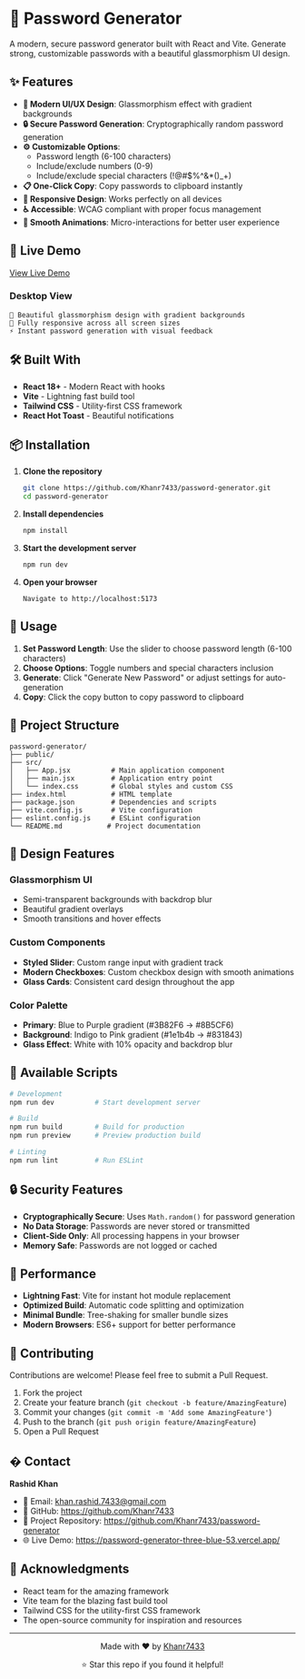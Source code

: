 # 🔐 Password Generator

A modern, secure password generator built with React and Vite. Generate strong, customizable passwords with a beautiful glassmorphism UI design.

## ✨ Features

- **🎨 Modern UI/UX Design**: Glassmorphism effect with gradient backgrounds
- **🔒 Secure Password Generation**: Cryptographically random password generation
- **⚙️ Customizable Options**:
  - Password length (6-100 characters)
  - Include/exclude numbers (0-9)
  - Include/exclude special characters (!@#$%^&\*()\_+)
- **📋 One-Click Copy**: Copy passwords to clipboard instantly
- **📱 Responsive Design**: Works perfectly on all devices
- **♿ Accessible**: WCAG compliant with proper focus management
- **🌟 Smooth Animations**: Micro-interactions for better user experience

## 🚀 Live Demo

[View Live Demo](https://password-generator-three-blue-53.vercel.app/)

### Desktop View

```
🔐 Beautiful glassmorphism design with gradient backgrounds
📱 Fully responsive across all screen sizes
⚡ Instant password generation with visual feedback
```

## 🛠️ Built With

- **React 18+** - Modern React with hooks
- **Vite** - Lightning fast build tool
- **Tailwind CSS** - Utility-first CSS framework
- **React Hot Toast** - Beautiful notifications

## 📦 Installation

1. **Clone the repository**

   ```bash
   git clone https://github.com/Khanr7433/password-generator.git
   cd password-generator
   ```

2. **Install dependencies**

   ```bash
   npm install
   ```

3. **Start the development server**

   ```bash
   npm run dev
   ```

4. **Open your browser**
   ```
   Navigate to http://localhost:5173
   ```

## 🎯 Usage

1. **Set Password Length**: Use the slider to choose password length (6-100 characters)
2. **Choose Options**: Toggle numbers and special characters inclusion
3. **Generate**: Click "Generate New Password" or adjust settings for auto-generation
4. **Copy**: Click the copy button to copy password to clipboard

## 📁 Project Structure

```
password-generator/
├── public/
├── src/
│   ├── App.jsx          # Main application component
│   ├── main.jsx         # Application entry point
│   └── index.css        # Global styles and custom CSS
├── index.html           # HTML template
├── package.json         # Dependencies and scripts
├── vite.config.js       # Vite configuration
├── eslint.config.js     # ESLint configuration
└── README.md           # Project documentation
```

## 🎨 Design Features

### Glassmorphism UI

- Semi-transparent backgrounds with backdrop blur
- Beautiful gradient overlays
- Smooth transitions and hover effects

### Custom Components

- **Styled Slider**: Custom range input with gradient track
- **Modern Checkboxes**: Custom checkbox design with smooth animations
- **Glass Cards**: Consistent card design throughout the app

### Color Palette

- **Primary**: Blue to Purple gradient (#3B82F6 → #8B5CF6)
- **Background**: Indigo to Pink gradient (#1e1b4b → #831843)
- **Glass Effect**: White with 10% opacity and backdrop blur

## 🚀 Available Scripts

```bash
# Development
npm run dev          # Start development server

# Build
npm run build        # Build for production
npm run preview      # Preview production build

# Linting
npm run lint         # Run ESLint
```

## 🔒 Security Features

- **Cryptographically Secure**: Uses `Math.random()` for password generation
- **No Data Storage**: Passwords are never stored or transmitted
- **Client-Side Only**: All processing happens in your browser
- **Memory Safe**: Passwords are not logged or cached

## 🌟 Performance

- **Lightning Fast**: Vite for instant hot module replacement
- **Optimized Build**: Automatic code splitting and optimization
- **Minimal Bundle**: Tree-shaking for smaller bundle sizes
- **Modern Browsers**: ES6+ support for better performance

## 🤝 Contributing

Contributions are welcome! Please feel free to submit a Pull Request.

1. Fork the project
2. Create your feature branch (`git checkout -b feature/AmazingFeature`)
3. Commit your changes (`git commit -m 'Add some AmazingFeature'`)
4. Push to the branch (`git push origin feature/AmazingFeature`)
5. Open a Pull Request

## � Contact

**Rashid Khan**

- 📧 Email: khan.rashid.7433@gmail.com
- 🐙 GitHub: https://github.com/Khanr7433
- 🔗 Project Repository: https://github.com/Khanr7433/password-generator
- 🌐 Live Demo: https://password-generator-three-blue-53.vercel.app/

## 🙏 Acknowledgments

- React team for the amazing framework
- Vite team for the blazing fast build tool
- Tailwind CSS for the utility-first CSS framework
- The open-source community for inspiration and resources

---

<div align="center">
  <p>Made with ❤️ by <a href="https://github.com/Khanr7433">Khanr7433</a></p>
  <p>⭐ Star this repo if you found it helpful!</p>
</div>
